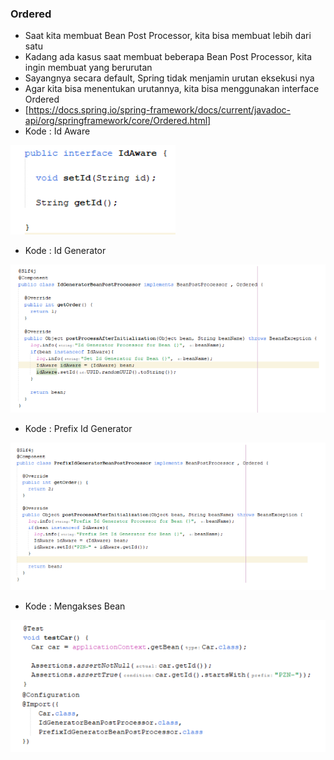 
### Ordered
* Saat kita membuat Bean Post Processor, kita bisa membuat lebih dari satu
* Kadang ada kasus saat membuat beberapa Bean Post Processor, kita ingin membuat yang berurutan
* Sayangnya secara default, Spring tidak menjamin urutan eksekusi nya
* Agar kita bisa menentukan urutannya, kita bisa menggunakan interface Ordered
* [https://docs.spring.io/spring-framework/docs/current/javadoc-api/org/springframework/core/Ordered.html] 
* Kode : Id Aware
 
![Img 1](image/idAware.PNG)
 

* Kode : Id Generator

![Img 1](image/idGenerator.PNG)
 
 
* Kode : Prefix Id Generator

![Img 1](image/PrefixIdGenerator.PNG)
 
 
* Kode : Mengakses Bean

![Img 1](image/AksesBean.PNG)
 
 
